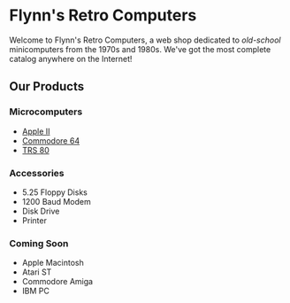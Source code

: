 <!DOCTYPE html>
<html>

<head>
	<meta charset="utf-8">
	<!-- <title>Flynn's Retro Computers</title> -->
</head>

<body>
<h1>Flynn's Retro Computers</h1>

<p>Welcome to Flynn's Retro Computers, a web shop dedicated to <em>old-school</em> minicomputers from the 1970s and 1980s. We've got the most complete catalog anywhere on the Internet!</p>

<h2>Our Products</h2>

<h3>Microcomputers</h3>
<ul>
	<li><a href="apple-ii.html">Apple II</a></li>
	<li><a href="commodore-64.html">Commodore 64</a></li>
	<li><a href="trs-80.html">TRS 80</a></li>
</ul>

<h3>Accessories</h3>
<ul>
<li>5.25 Floppy Disks</li>
<li>1200 Baud Modem</li>
<li>Disk Drive</li>
<li>Printer</li>
</ul>

<h3>Coming Soon</h3>
<ul>
<li>Apple Macintosh</li>
<li>Atari ST</li>
<li>Commodore Amiga</li>
<li>IBM PC</li>
</ul>
</body>

</html>

